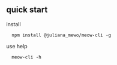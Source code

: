 ## quick start

install
```shell
  npm install @juliana_mewo/meow-cli -g
```

use help
```shell
  meow-cli -h
```